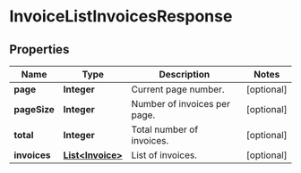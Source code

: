 

# InvoiceListInvoicesResponse


## Properties

| Name | Type | Description | Notes |
|------------ | ------------- | ------------- | -------------|
|**page** | **Integer** | Current page number. |  [optional] |
|**pageSize** | **Integer** | Number of invoices per page. |  [optional] |
|**total** | **Integer** | Total number of invoices. |  [optional] |
|**invoices** | [**List&lt;Invoice&gt;**](Invoice.md) | List of invoices. |  [optional] |




